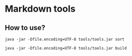 # Markdown tools
 
## How to use?
 
````````````
java -jar -Dfile.encoding=UTF-8 tools/tools.jar sort

java -jar -Dfile.encoding=UTF-8 tools/tools.jar build

````````````
